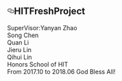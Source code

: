   <div id="readme" class="readme blob instapaper_body">
    <article class="markdown-body entry-content" itemprop="text"><h1><a id="user-content-hitfreshproject" class="anchor" aria-hidden="true" href="#hitfreshproject"><svg class="octicon octicon-link" viewBox="0 0 16 16" version="1.1" width="16" height="16" aria-hidden="true"><path fill-rule="evenodd" d="M4 9h1v1H4c-1.5 0-3-1.69-3-3.5S2.55 3 4 3h4c1.45 0 3 1.69 3 3.5 0 1.41-.91 2.72-2 3.25V8.59c.58-.45 1-1.27 1-2.09C10 5.22 8.98 4 8 4H4c-.98 0-2 1.22-2 2.5S3 9 4 9zm9-3h-1v1h1c1 0 2 1.22 2 2.5S13.98 12 13 12H9c-.98 0-2-1.22-2-2.5 0-.83.42-1.64 1-2.09V6.25c-1.09.53-2 1.84-2 3.25C6 11.31 7.55 13 9 13h4c1.45 0 3-1.69 3-3.5S14.5 6 13 6z"></path></svg></a>HITFreshProject</h1>
<p>SuperVisor:Yanyan Zhao<br>
Song Chen<br>
Quan Li<br>
Jieru Lin<br>
Qihui Lin<br>
Honors School of HIT<br>
From 2017.10 to 2018.06
God Bless All!</p>
</article>